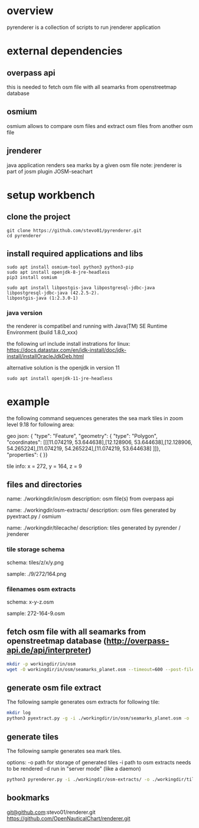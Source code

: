 # overview
pyrenderer is a collection of scripts to run jrenderer application

# external dependencies

## overpass api
this is needed to fetch osm file with all seamarks from openstreetmap database

## osmium
osmium allows to compare osm files and extract osm files from another osm file

## jrenderer
java application renders sea marks by a given osm file
note: jrenderer is part of josm plugin JOSM-seachart

# setup workbench
## clone the project
```
git clone https://github.com/stevo01/pyrenderer.git
cd pyrenderer
```

## install required applications and libs
```
sudo apt install osmium-tool python3 python3-pip
sudo apt install openjdk-8-jre-headless
pip3 install osmium

sudo apt install libpostgis-java libpostgresql-jdbc-java
libpostgresql-jdbc-java (42.2.5-2).
libpostgis-java (1:2.3.0-1)
```

### java version

the renderer is compatibel and running with Java(TM) SE Runtime Environment (build 1.8.0_xxx)

the following url include install instrations for linux:
https://docs.datastax.com/en/jdk-install/doc/jdk-install/installOracleJdkDeb.html

alternative solution is the openjdk in version 11
```
sudo apt install openjdk-11-jre-headless
```

# example

the following command sequences generates the sea mark tiles in zoom level 9.18 for following area:

geo json:
	{ "type": "Feature", "geometry": { "type": "Polygon", "coordinates": [[[11.074219, 53.644638],[12.128906, 53.644638],[12.128906, 54.265224],[11.074219, 54.265224],[11.074219, 53.644638] ]]}, "properties": { }}

tile info:
	x = 272, y = 164, z = 9

## files and directories

 name: ./workingdir/in/osm
 description: osm file(s) from overpass api

 name: ./workingdir/osm-extracts/
 description: osm files generated by pyextract.py / osmium

 name: ./workingdir/tilecache/
 description: tiles generated by pyrender / jrenderer

### tile storage schema

 schema:
    tiles/z/x/y.png

 sample:
    ./9/272/164.png

### filenames osm extracts

 schema:
   x-y-z.osm

 sample:
    272-164-9.osm

## fetch osm file with all seamarks from openstreetmap database (http://overpass-api.de/api/interpreter)

```bash
mkdir -p workingdir/in/osm
wget -O workingdir/in/osm/seamarks_planet.osm --timeout=600 --post-file=./sampledata/query/overpass-api-planet.overpassql "http://overpass-api.de/api/interpreter"
```

## generate osm file extract

The following sample generates osm extracts for following tile:

```bash
mkdir log
python3 pyextract.py -g -i ./workingdir/in/osm/seamarks_planet.osm -o ./workingdir/ -y 164 -x 272
```

## generate tiles

The following sample generates sea mark tiles.

options:
 -o path for storage of generated tiles
 -i path to osm extracts needs to be rendered
 -d run in "server mode" (like a daemon)

```bash
python3 pyrenderer.py -i ./workingdir/osm-extracts/ -o ./workingdir/tilecache/
```

## bookmarks

  git@github.com:stevo01/renderer.git
  https://github.com/OpenNauticalChart/renderer.git

